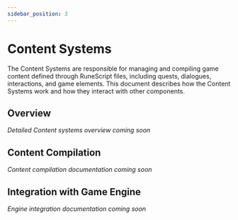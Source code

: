 ```yaml
---
sidebar_position: 3
---
```


# Content Systems

The Content Systems are responsible for managing and compiling game content defined through RuneScript files, including quests, dialogues, interactions, and game elements. This document describes how the Content Systems work and how they interact with other components.

## Overview

*Detailed Content systems overview coming soon*

## Content Compilation

*Content compilation documentation coming soon*

## Integration with Game Engine

*Engine integration documentation coming soon* 